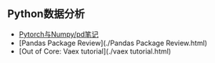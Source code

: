 ## Python数据分析

- [Pytorch与Numpy/pd笔记](./Pytorch与Nppd笔记.html) 
- [Pandas Package Review](./Pandas Package Review.html) 
- [Out of Core: Vaex tutorial](./vaex tutorial.html) 

